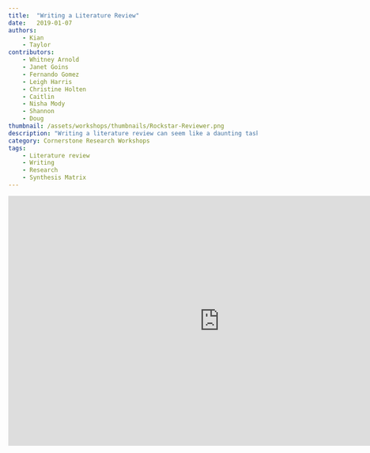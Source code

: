 ```yaml
---
title:  "Writing a Literature Review"
date:   2019-01-07
authors:
    - Kian
    - Taylor
contributors:
    - Whitney Arnold
    - Janet Goins
    - Fernando Gomez
    - Leigh Harris
    - Christine Holten
    - Caitlin
    - Nisha Mody
    - Shannon
    - Doug
thumbnail: /assets/workshops/thumbnails/Rockstar-Reviewer.png
description: "Writing a literature review can seem like a daunting task. Complete this activity to learn strategies for writing a literature review!"
category: Cornerstone Research Workshops
tags:
    - Literature review
    - Writing
    - Research
    - Synthesis Matrix
---
```

<iframe src="https://ccle.ucla.edu/mod/hvp/embed.php?id=2434230" width="854" height="505" frameborder="0" allowfullscreen="allowfullscreen"></iframe><script src="https://ccle.ucla.edu/mod/hvp/library/js/h5p-resizer.js" charset="UTF-8"></script>